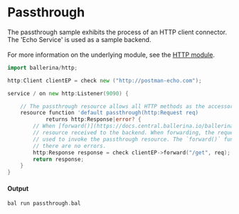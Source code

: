# Passthrough

The passthrough sample exhibits the process of an HTTP client connector. The 'Echo Service' is used as a sample backend.<br/><br/>
 For more information on the underlying module, 
 see the [HTTP module](https:docs.central.ballerina.io/ballerina/http/latest/).

```go
import ballerina/http;

http:Client clientEP = check new ("http://postman-echo.com");

service / on new http:Listener(9090) {

    // The passthrough resource allows all HTTP methods as the accessor is `default`.
    resource function 'default passthrough(http:Request req)
            returns http:Response|error? {
        // When [forward()](https://docs.central.ballerina.io/ballerina/http/latest/clients/Client#forward) is called on the backend client endpoint, it forwards the request that the passthrough
        // resource received to the backend. When forwarding, the request is made using the same HTTP method that was
        // used to invoke the passthrough resource. The `forward()` function returns the response from the backend if
        // there are no errors.
        http:Response response = check clientEP->forward("/get", req);
        return response;
    }
}
```

#### Output

```go
bal run passthrough.bal
```